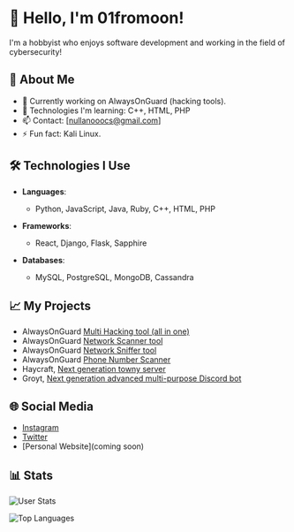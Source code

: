 # 👋 Hello, I'm 01fromoon!

I'm a hobbyist who enjoys software development and working in the field of cybersecurity!

## 🚀 About Me

- 🔭 Currently working on AlwaysOnGuard (hacking tools).
- 🌱 Technologies I'm learning: C++, HTML, PHP
- 📫 Contact: [nullanooocs@gmail.com]
- ⚡ Fun fact: Kali Linux.

## 🛠️ Technologies I Use

- **Languages**: 
  - Python, JavaScript, Java, Ruby, C++, HTML, PHP
  
- **Frameworks**: 
  - React, Django, Flask, Sapphire
  
- **Databases**: 
  - MySQL, PostgreSQL, MongoDB, Cassandra

## 📈 My Projects

- AlwaysOnGuard [Multi Hacking tool (all in one)](https://github.com/01fromoon/alwaysonguard-multi-hacking)
- AlwaysOnGuard [Network Scanner tool](https://github.com/01fromoon/alwaysonguard-network-scanner)
- AlwaysOnGuard [Network Sniffer tool](https://github.com/01fromoon/alwaysonguard-sniffer)
- AlwaysOnGuard [Phone Number Scanner](https://github.com/01fromoon/alwaysonguard-phonescanner)
- Haycraft, [Next generation towny server](www.haycraft.net)
- Groyt, [Next generation advanced multi-purpose Discord bot](https://discord.gg/T5jswCss)

## 🌐 Social Media

- [Instagram](https://www.instagram.com/barisaydn666/)
- [Twitter](https://x.com/nullanooo)
- [Personal Website](coming soon)

## 📊 Stats

![User Stats](https://github-readme-stats.vercel.app/api?username=01fromoon&show_icons=true&theme=radical)

![Top Languages](https://github-readme-stats.vercel.app/api/top-langs/?username=01fromoon&layout=compact&theme=radical)
